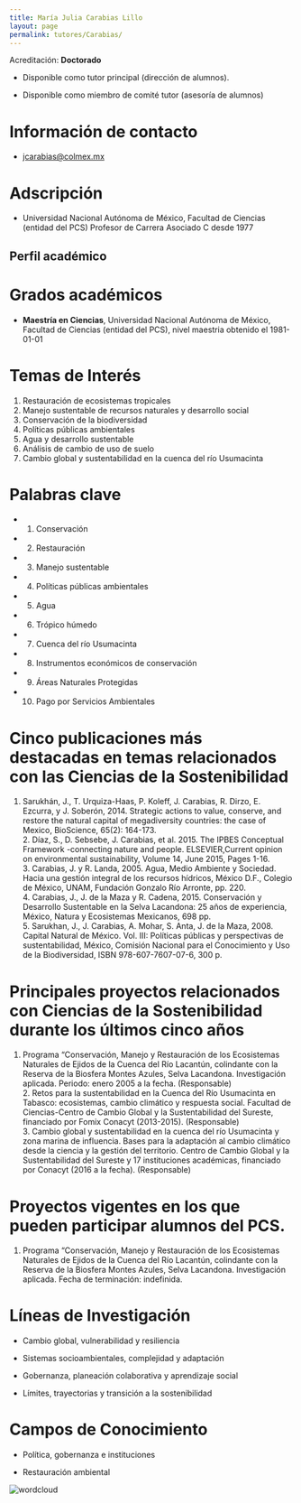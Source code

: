```yaml
---
title: María Julia Carabias Lillo
layout: page
permalink: tutores/Carabias/
---
```


Acreditación: **Doctorado**


 - Disponible como tutor principal (dirección de alumnos).


 - Disponible como miembro de comité tutor (asesoría de alumnos)





# Información de contacto

 - <jcarabias@colmex.mx>





# Adscripción


 - Universidad Nacional Autónoma de México, Facultad de Ciencias (entidad del PCS)    Profesor de Carrera Asociado C desde 1977
 





## Perfil académico


# Grados académicos


 - **Maestría en Ciencias**, Universidad Nacional Autónoma de México, Facultad de Ciencias (entidad del PCS), nivel maestria obtenido el 1981-01-01




# Temas de Interés

1. Restauración de ecosistemas tropicales
2. Manejo sustentable de recursos naturales y desarrollo social
3. Conservación de la biodiversidad
4. Políticas públicas ambientales
5. Agua y desarrollo sustentable
6. Análisis de cambio de uso de suelo
7. Cambio global y sustentabilidad en la cuenca del río Usumacinta



# Palabras clave


 - 1. Conservación

 - 2. Restauración

 - 3. Manejo sustentable

 - 4. Políticas públicas ambientales

 - 5. Agua

 - 6. Trópico húmedo

 - 7. Cuenca del río Usumacinta

 - 8. Instrumentos económicos de conservación

 - 9. Áreas Naturales Protegidas

 - 10. Pago por Servicios Ambientales




# Cinco publicaciones más destacadas en temas relacionados con las Ciencias de la Sostenibilidad

1. 	Sarukhán, J., T. Urquiza-Haas, P. Koleff, J. Carabias, R. Dirzo, E. Ezcurra, y J. Soberón, 2014. Strategic actions to value, conserve, and restore the natural capital of megadiversity countries: the case of Mexico, BioScience, 65(2): 164-173.<br />2. 	Díaz, S., D. Sebsebe, J. Carabias, et al. 2015. The IPBES Conceptual Framework -connecting nature and people. ELSEVIER,Current opinion on environmental sustainability, Volume 14, June 2015, Pages 1-16.<br />3.	Carabias, J. y R. Landa, 2005. Agua, Medio Ambiente y Sociedad. Hacia una gestión integral de los recursos hídricos, México D.F., Colegio de México, UNAM, Fundación Gonzalo Río Arronte, pp. 220. <br />4.     Carabias, J., J. de la Maza y R. Cadena, 2015. Conservación y Desarrollo Sustentable en la Selva Lacandona: 25 años de experiencia, México, Natura y Ecosistemas Mexicanos, 698 pp. <br />5.	Sarukhan, J., J. Carabias, A. Mohar, S. Anta, J. de la Maza, 2008. Capital Natural de México. Vol. III: Políticas públicas y perspectivas de sustentabilidad, México, Comisión Nacional para el Conocimiento y Uso de la Biodiversidad, ISBN 978-607-7607-07-6, 300 p.




# Principales proyectos relacionados con Ciencias de la Sostenibilidad durante los últimos cinco años

1.	Programa  “Conservación, Manejo y Restauración de los Ecosistemas Naturales de Ejidos de la Cuenca del Río Lacantún, colindante con la Reserva de la Biosfera Montes Azules, Selva Lacandona. Investigación aplicada. Periodo: enero 2005 a la fecha. (Responsable)<br />2. 	Retos para la sustentabilidad en la Cuenca del Río Usumacinta en Tabasco: ecosistemas, cambio climático y respuesta social. Facultad de Ciencias-Centro de Cambio Global y la Sustentabilidad del Sureste, financiado por Fomix Conacyt (2013-2015). (Responsable)<br />3. 	Cambio global y sustentabilidad en la cuenca del río Usumacinta y zona marina de influencia. Bases para la adaptación al cambio climático desde la ciencia y la gestión del territorio. Centro de Cambio Global y la Sustentabilidad del Sureste y 17 instituciones académicas, financiado por Conacyt (2016 a la fecha). (Responsable)




# Proyectos vigentes en los que pueden participar alumnos del PCS.

1. Programa  “Conservación, Manejo y Restauración de los Ecosistemas Naturales de Ejidos de la Cuenca del Río Lacantún, colindante con la Reserva de la Biosfera Montes Azules, Selva Lacandona. Investigación aplicada. Fecha de terminación: indefinida.




# Líneas de Investigación


 - Cambio global, vulnerabilidad y resiliencia

 - Sistemas socioambientales, complejidad y adaptación

 - Gobernanza, planeación colaborativa y aprendizaje social

 - Límites, trayectorias y transición a la sostenibilidad





# Campos de Conocimiento

 - Política, gobernanza e instituciones

 - Restauración ambiental



![wordcloud](https://sostenibilidad.posgrado.unam.mx/media/perfil-academico/363/wordcloud.png)
